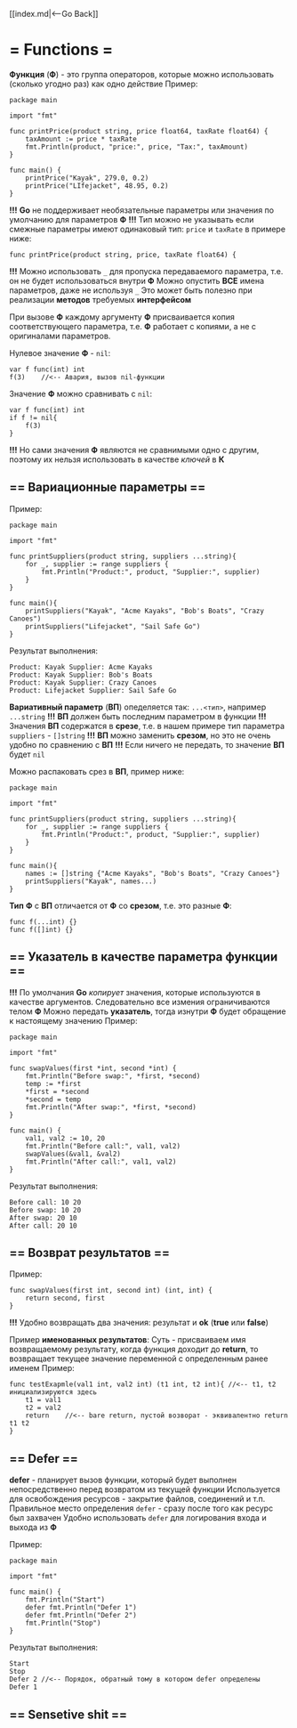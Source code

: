 [[index.md|<--Go Back]]

# = Functions =
__Функция__ (__Ф__) - это группа операторов, которые можно использовать (сколько угодно раз) как одно действие
Пример:
```
package main

import "fmt"

func printPrice(product string, price float64, taxRate float64) {
	taxAmount := price * taxRate
    fmt.Println(product, "price:", price, "Tax:", taxAmount)
}

func main() {
	printPrice("Kayak", 279.0, 0.2)
	printPrice("LIfejacket", 48.95, 0.2)
}
```

__!!!__ __Go__ не поддерживает необязательные параметры или значения по умолчанию для параметров __Ф__
__!!!__ Тип можно не указывать если смежные параметры имеют одинаковый тип: `price` и `taxRate` в примере ниже:
```
func printPrice(product string, price, taxRate float64) {
```
__!!!__ Можно использовать `_` для пропуска передаваемого параметра, т.е. он не будет использоваться внутри __Ф__
Можно опустить __ВСЕ__ имена параметров, даже не используя `_`
Это может быть полезно при реализации __методов__ требуемых __интерфейсом__

При вызове __Ф__ каждому аргументу __Ф__ присваивается копия соответствующего параметра, т.е. __Ф__ работает с копиями, а не с оригиналами параметров.

Нулевое значение __Ф__ - `nil`:
```
var f func(int) int
f(3)    //<-- Авария, вызов nil-функции
```
Значение __Ф__ можно сравнивать с `nil`:
```
var f func(int) int
if f != nil{
    f(3)
}
```
__!!!__ Но сами значения __Ф__ являются не сравнимыми одно с другим, поэтому их нельзя использовать в качестве _ключей_ в __К__

	
## == Вариационные параметры == 
Пример:
```
package main

import "fmt"

func printSuppliers(product string, suppliers ...string){
	for _, supplier := range suppliers {
		fmt.Println("Product:", product, "Supplier:", supplier)
	}
}

func main(){
	printSuppliers("Kayak", "Acme Kayaks", "Bob's Boats", "Crazy Canoes")
	printSuppliers("Lifejacket", "Sail Safe Go")
}
```
Результат выполнения:
```
Product: Kayak Supplier: Acme Kayaks
Product: Kayak Supplier: Bob's Boats
Product: Kayak Supplier: Crazy Canoes
Product: Lifejacket Supplier: Sail Safe Go
```
__Вариативный параметр__ (__ВП__) опеделяется так: `...<тип>`, например `...string`
__!!!__ __ВП__ должен быть последним параметром в функции
__!!!__ Значения __ВП__ содержатся в __срезе__, т.е. в нашем примере тип параметра `suppliers` - `[]string`
__!!!__ __ВП__ можно заменить __срезом__, но это не очень удобно по сравнению с __ВП__
__!!!__ Если ничего не передать, то значение __ВП__ будет `nil`

Можно распаковать срез в __ВП__, пример ниже:
```
package main

import "fmt"

func printSuppliers(product string, suppliers ...string){
	for _, supplier := range suppliers {
		fmt.Println("Product:", product, "Supplier:", supplier)
	}
}

func main(){
    names := []string {"Acme Kayaks", "Bob's Boats", "Crazy Canoes"}
	printSuppliers("Kayak", names...)
}
```

__Тип__ __Ф__ c __ВП__ отличается от __Ф__ со __срезом__, т.е. это разные __Ф__:
```
func f(...int) {}
func f([]int) {}
```

## == Указатель в качестве параметра функции ==
__!!!__ По умолчания __Go__ _копирует_ значения, которые используются в качестве аргументов. Следовательно все измения ограничиваются телом __Ф__
Можно передать __указатель__, тогда изнутри __Ф__ будет обращение к настоящему значению
Пример:
```
package main

import "fmt"

func swapValues(first *int, second *int) {
	fmt.Println("Before swap:", *first, *second)
	temp := *first
	*first = *second
	*second = temp
	fmt.Println("After swap:", *first, *second)
}

func main() {
	val1, val2 := 10, 20
	fmt.Println("Before call:", val1, val2)
	swapValues(&val1, &val2)
	fmt.Println("After call:", val1, val2)
}

```
Результат выполнения:
```
Before call: 10 20
Before swap: 10 20
After swap: 20 10
After call: 20 10

```

## == Возврат результатов ==
Пример:

```
func swapValues(first int, second int) (int, int) {
    return second, first
}
```
__!!!__ Удобно возвращать два значения: результат и __ok__ (__true__ или __false__)

Пример __именованных результатов__:
Суть - присваиваем имя возвращаемому результату, когда функция доходит до __return__, то возвращает текущее значение переменной с определенным ранее именем
Пример:
```
func testExapmle(val1 int, val2 int) (t1 int, t2 int){ //<-- t1, t2 инициализируются здесь
    t1 = val1
	t2 = val2
	return    //<-- bare return, пустой возворат - эквивалентно return t1 t2
}
```

## == Defer ==
__defer__ - планирует вызов функции, который будет выполнен непосредственно перед возвратом из текущей функции
Используется для освобождения ресурсов - закрытие файлов, соединений и т.п. Правильное место определения `defer` - сразу после того как ресурс был захвачен
Удобно использовать `defer` для логирования входа и выхода из __Ф__

Пример:
```
package main

import "fmt"

func main() {
	fmt.Println("Start")
	defer fmt.Println("Defer 1")
	defer fmt.Println("Defer 2")
	fmt.Println("Stop")
}
```
Результат выполнения:
```
Start
Stop
Defer 2 //<-- Порядок, обратный тому в котором defer определены
Defer 1
```

## == Sensetive shit ==

